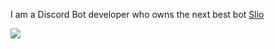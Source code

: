 I am a Discord Bot developer who owns the next best bot [Slio](https://selectdevelopment.dylster.dev/docs/slio)

<p>
  <img src="[![Dylster's GitHub stats](https://github-readme-stats.vercel.app/api?username=DyIster&theme=algolia)](https://github-readme-stats.vercel.app/api?username=DyIster&theme=algolia))" img>
</p>
